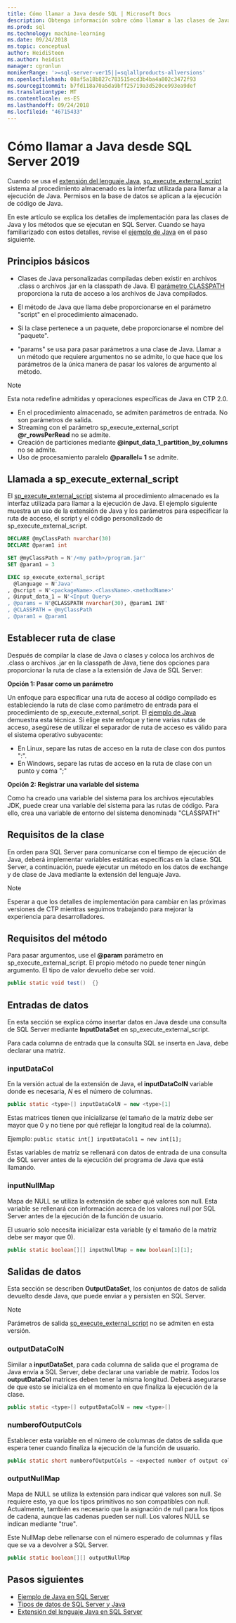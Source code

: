 ```yaml
---
title: Cómo llamar a Java desde SQL | Microsoft Docs
description: Obtenga información sobre cómo llamar a las clases de Java desde procedimientos almacenados de SQL Server mediante la extensión del lenguaje en SQL Server 2019 de programación Java.
ms.prod: sql
ms.technology: machine-learning
ms.date: 09/24/2018
ms.topic: conceptual
author: HeidiSteen
ms.author: heidist
manager: cgronlun
monikerRange: '>=sql-server-ver15||=sqlallproducts-allversions'
ms.openlocfilehash: 08af5a18b827c783515ecd3b4ba4a802c3472f93
ms.sourcegitcommit: b7fd118a70a5da9bff25719a3d520ce993ea9def
ms.translationtype: MT
ms.contentlocale: es-ES
ms.lasthandoff: 09/24/2018
ms.locfileid: "46715433"
---
```

# <a name="how-to-call-java-from-sql-server-2019"></a>Cómo llamar a Java desde SQL Server 2019

Cuando se usa el [extensión del lenguaje Java](extension-java.md), [sp_execute_external_script](https://docs.microsoft.com/sql/relational-databases/system-stored-procedures/sp-execute-external-script-transact-sql) sistema al procedimiento almacenado es la interfaz utilizada para llamar a la ejecución de Java. Permisos en la base de datos se aplican a la ejecución de código de Java.

En este artículo se explica los detalles de implementación para las clases de Java y los métodos que se ejecutan en SQL Server. Cuando se haya familiarizado con estos detalles, revise el [ejemplo de Java](java-first-sample.md) en el paso siguiente.

## <a name="basic-principles"></a>Principios básicos

* Clases de Java personalizadas compiladas deben existir en archivos .class o archivos .jar en la classpath de Java. El [parámetro CLASSPATH](#set-classpath) proporciona la ruta de acceso a los archivos de Java compilados. 

* El método de Java que llama debe proporcionarse en el parámetro "script" en el procedimiento almacenado.

* Si la clase pertenece a un paquete, debe proporcionarse el nombre del "paquete".

* "params" se usa para pasar parámetros a una clase de Java. Llamar a un método que requiere argumentos no se admite, lo que hace que los parámetros de la única manera de pasar los valores de argumento al método. 

> [!Note]
> Esta nota redefine admitidas y operaciones específicas de Java en CTP 2.0.
> * En el procedimiento almacenado, se admiten parámetros de entrada. No son parámetros de salida.
> * Streaming con el parámetro sp_execute_external_script **@r_rowsPerRead** no se admite.
> * Creación de particiones mediante **@input_data_1_partition_by_columns** no se admite.
> * Uso de procesamiento paralelo  **@parallel= 1** se admite.

## <a name="call-spexecuteexternalscript"></a>Llamada a sp_execute_external_script

El [sp_execute_external_script](https://docs.microsoft.com/sql/relational-databases/system-stored-procedures/sp-execute-external-script-transact-sql) sistema al procedimiento almacenado es la interfaz utilizada para llamar a la ejecución de Java. El ejemplo siguiente muestra un uso de la extensión de Java y los parámetros para especificar la ruta de acceso, el script y el código personalizado de sp_execute_external_script.

```sql
DECLARE @myClassPath nvarchar(30)
DECLARE @param1 int

SET @myClassPath = N'/<my path>/program.jar'
SET @param1 = 3

EXEC sp_execute_external_script
  @language = N'Java'
, @script = N'<packageName>.<ClassName>.<methodName>'
, @input_data_1 = N'<Input Query>
, @params = N'@CLASSPATH nvarchar(30), @param1 INT'
, @CLASSPATH = @myClassPath
, @param1 = @param1
```

<a name="set-classpath"></a>

## <a name="set-classpath"></a>Establecer ruta de clase

Después de compilar la clase de Java o clases y coloca los archivos de .class o archivos .jar en la classpath de Java, tiene dos opciones para proporcionar la ruta de clase a la extensión de Java de SQL Server:

**Opción 1: Pasar como un parámetro**

Un enfoque para especificar una ruta de acceso al código compilado es estableciendo la ruta de clase como parámetro de entrada para el procedimiento de sp_execute_external_script. El [ejemplo de Java](java-first-sample.md#call-method) demuestra esta técnica. Si elige este enfoque y tiene varias rutas de acceso, asegúrese de utilizar el separador de ruta de acceso es válido para el sistema operativo subyacente:

* En Linux, separe las rutas de acceso en la ruta de clase con dos puntos ":".
* En Windows, separe las rutas de acceso en la ruta de clase con un punto y coma ";"

**Opción 2: Registrar una variable del sistema**

Como ha creado una variable del sistema para los archivos ejecutables JDK, puede crear una variable del sistema para las rutas de código. Para ello, crea una variable de entorno del sistema denominada "CLASSPATH"

## <a name="class-requirements"></a>Requisitos de la clase

En orden para SQL Server para comunicarse con el tiempo de ejecución de Java, deberá implementar variables estáticas específicas en la clase. SQL Server, a continuación, puede ejecutar un método en los datos de exchange y de clase de Java mediante la extensión del lenguaje Java.

> [!Note]
> Esperar a que los detalles de implementación para cambiar en las próximas versiones de CTP mientras seguimos trabajando para mejorar la experiencia para desarrolladores.

## <a name="method-requirements"></a>Requisitos del método
Para pasar argumentos, use el **@param** parámetro en sp_execute_external_script. El propio método no puede tener ningún argumento. El tipo de valor devuelto debe ser void.  

```java
public static void test()  {}
```

## <a name="data-inputs"></a>Entradas de datos 

En esta sección se explica cómo insertar datos en Java desde una consulta de SQL Server mediante **InputDataSet** en sp_execute_external_script.

Para cada columna de entrada que la consulta SQL se inserta en Java, debe declarar una matriz.

### <a name="inputdatacol"></a>inputDataCol

En la versión actual de la extensión de Java, el **inputDataColN** variable donde es necesaria, *N* es el número de columnas. 

```java
public static <type>[] inputDataColN = new <type>[1]
```

Estas matrices tienen que inicializarse (el tamaño de la matriz debe ser mayor que 0 y no tiene por qué reflejar la longitud real de la columna).

Ejemplo: `public static int[] inputDataCol1 = new int[1];`

Estas variables de matriz se rellenará con datos de entrada de una consulta de SQL server antes de la ejecución del programa de Java que está llamando.

### <a name="inputnullmap"></a>inputNullMap

Mapa de NULL se utiliza la extensión de saber qué valores son null. Esta variable se rellenará con información acerca de los valores null por SQL Server antes de la ejecución de la función de usuario.

El usuario solo necesita inicializar esta variable (y el tamaño de la matriz debe ser mayor que 0).

```java
public static boolean[][] inputNullMap = new boolean[1][1];
```

## <a name="data-outputs"></a>Salidas de datos 

Esta sección se describen **OutputDataSet**, los conjuntos de datos de salida devuelto desde Java, que puede enviar a y persisten en SQL Server.

> [!Note]
> Parámetros de salida [sp_execute_external_script](https://docs.microsoft.com/sql/relational-databases/system-stored-procedures/sp-execute-external-script-transact-sql) no se admiten en esta versión.

### <a name="outputdatacoln"></a>outputDataColN

Similar a **inputDataSet**, para cada columna de salida que el programa de Java envía a SQL Server, debe declarar una variable de matriz. Todos los **outputDataCol** matrices deben tener la misma longitud. Deberá asegurarse de que esto se inicializa en el momento en que finaliza la ejecución de la clase.

```java
public static <type>[] outputDataColN = new <type>[]
```

### <a name="numberofoutputcols"></a>numberofOutputCols

Establecer esta variable en el número de columnas de datos de salida que espera tener cuando finaliza la ejecución de la función de usuario.

```java
public static short numberofOutputCols = <expected number of output columns>;
```

### <a name="outputnullmap"></a>outputNullMap

Mapa de NULL se utiliza la extensión para indicar qué valores son null. Se requiere esto, ya que los tipos primitivos no son compatibles con null. Actualmente, también es necesario que la asignación de null para los tipos de cadena, aunque las cadenas pueden ser null. Los valores NULL se indican mediante "true".

Este NullMap debe rellenarse con el número esperado de columnas y filas que se va a devolver a SQL Server.

```java
public static boolean[][] outputNullMap
```

## <a name="next-steps"></a>Pasos siguientes

+ [Ejemplo de Java en SQL Server](java-first-sample.md)
+ [Tipos de datos de SQL Server y Java](java-sql-datatypes.md)
+ [Extensión del lenguaje Java en SQL Server](extension-java.md)
